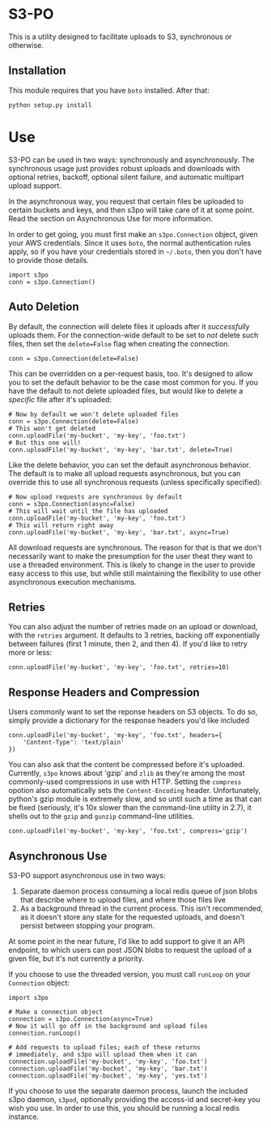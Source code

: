 S3-PO
=====

This is a utility designed to facilitate uploads to S3, synchronous or otherwise.

Installation
------------

This module requires that you have `boto` installed. After that:

	python setup.py install

Use
===

S3-PO can be used in two ways: synchronously and asynchronously. The synchronous
usage just provides robust uploads and downloads with optional retries, backoff, 
optional silent failure, and automatic multipart upload support.

In the asynchronous way, you request that certain files be uploaded to certain
buckets and keys, and then s3po will take care of it at some point. Read the section
on Asynchronous Use for more information.

In order to get going, you must first make an `s3po.Connection` object, given your
AWS credentials. Since it uses `boto`, the normal authentication rules apply, so
if you have your credentials stored in `~/.boto`, then you don't have to provide
those details.

	import s3po
	conn = s3po.Connection()

Auto Deletion
-------------

By default, the connection will delete files it uploads after it _successfully_
uploads them. For the connection-wide default to be set to _not_ delete such files,
then set the `delete=False` flag when creating the connection.

	conn = s3po.Connection(delete=False)

This can be overridden on a per-request basis, too. It's designed to allow you to
set the default behavior to be the case most common for you. If you have the default
to not delete uploaded files, but would like to delete a _specific_ file after it's
uploaded:

	# Now by default we won't delete uploaded files
	conn = s3po.Connection(delete=False)
	# This won't get deleted
	conn.uploadFile('my-bucket', 'my-key', 'foo.txt')
	# But this one will!
	conn.uploadFile('my-bucket', 'my-key', 'bar.txt', delete=True)

Like the delete behavior, you can set the default asynchronous behavior. The default
is to make all upload requests asynchronous, but you can override this to use all
synchronous requests (unless specifically specified):

	# Now upload requests are synchronous by default
	conn = s3po.Connection(async=False)
	# This will wait until the file has uploaded
	conn.uploadFile('my-bucket', 'my-key', 'foo.txt')
	# This will return right away
	conn.uploadFile('my-bucket', 'my-key', 'bar.txt', async=True)

All download requests are synchronous. The reason for that is that we don't necessarily
want to make the presumption for the user theat they want to use a threaded environment.
This is likely to change in the user to provide easy access to this use, but while
still maintaining the flexibility to use other asynchronous execution mechanisms.

Retries
-------

You can also adjust the number of retries made on an upload or download, with the `retries`
argument. It defaults to 3 retries, backing off exponentially between failures (first
1 minute, then 2, and then 4). If you'd like to retry more or less:

	conn.uploadFile('my-bucket', 'my-key', 'foo.txt', retries=10)

Response Headers and Compression
--------------------------------

Users commonly want to set the reponse headers on S3 objects. To do so, simply provide
a dictionary for the response headers you'd like included

	conn.uploadFile('my-bucket', 'my-key', 'foo.txt', headers={
		'Content-Type': 'text/plain'
	})

You can also ask that the content be compressed before it's uploaded. Currently, `s3po`
knows about 'gzip' and `zlib` as they're among the most commonly-used compressions 
in use with HTTP. Setting the `compress` opotion also automatically sets the 
`Content-Encoding` header. Unfortunately, python's gzip module is extremely slow, and
so until such a time as that can be fixed (seriously, it's 10x slower than the 
command-line utility in 2.7), it shells out to the `gzip` and `gunzip` command-line
utilities.

	conn.uploadFile('my-bucket', 'my-key', 'foo.txt', compress='gzip')

Asynchronous Use
----------------

S3-PO support asynchronous use in two ways:

1. Separate daemon process consuming a local redis queue of json blobs that describe
	where to upload files, and where those files live
2. As a background thread in the current process. This isn't recommended, as it doesn't
	store any state for the requested uploads, and doesn't persist between stopping 
	your program.

At some point in the near future, I'd like to add support to give it an API endpoint,
to which users can post JSON blobs to request the upload of a given file, but it's not
currently a priority.

If you choose to use the threaded version, you must call `runLoop` on your `Connection`
object:

	import s3po
	
	# Make a connection object
	connection = s3po.Connection(async=True)
	# Now it will go off in the background and upload files
	connection.runLoop()
	
	# Add requests to upload files; each of these returns 
	# immediately, and s3po will upload them when it can
	connection.uploadFile('my-bucket', 'my-key', 'foo.txt')
	connection.uploadFile('my-bucket', 'my-key', 'bar.txt')
	connection.uploadFile('my-bucket', 'my-key', 'yes.txt')

If you choose to use the separate daemon process, launch the included s3po daemon, `s3pod`,
optionally providing the access-id and secret-key you wish you use. In order to use this,
you should be running a local redis instance.